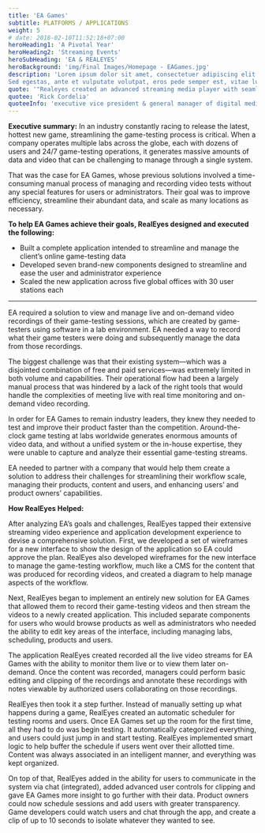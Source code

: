 ```yaml
---
title: 'EA Games'
subtitle: PLATFORMS / APPLICATIONS
weight: 5
# date: 2018-02-10T11:52:18+07:00
heroHeading1: 'A Pivotal Year'
heroHeading2: 'Streaming Events'
heroSubHeading: 'EA & REALEYES'
heroBackground: 'img/Final Images/Homepage - EAGames.jpg'
description: 'Lorem ipsum dolor sit amet, consectetuer adipiscing elit. Phasellus hendrerit. Pellentesque aliquet nibh nec urna. In nisi neque, aliquet vel, dapibus id, mattis vel, nisi. Sed pretium, ligula sollicitudin laoreet viverra, tortor libero sodales leo, eget blandit nunc tortor eu nibh. Nullam mollis. Ut justo. Suspendisse potenti.
Sed egestas, ante et vulputate volutpat, eros pede semper est, vitae luctus metus libero eu augue. Morbi purus libero, faucibus adipiscing, commodo quis, gravida id, est. Sed lectus. Praesent elementum hendrerit tortor. Sed semper lorem at felis. Vestibulum volutpat, lacus a ultrices sagittis, mi neque euismod dui, eu pulvinar nunc sapien ornare nisl. Phasellus pede arcu, dapibus eu, fermentum et, dapibus sed, urna.'
quote: '"Realeyes created an advanced streaming media player with seamless clientside ad stitching for desktop and mobile web, worked as a trusted and valued partner to determine the best format and test multiple levels of redundancy, failover architecture and delivery."'
quotee: 'Rick Cordelia'
quoteeInfo: 'executive vice president & general manager of digital media, NBC Sports Group'
---
```


**Executive summary:**
In an industry constantly racing to release the latest, hottest new game, streamlining the game-testing process is critical. When a company operates multiple labs across the globe, each with dozens of users and 24/7 game-testing operations, it generates massive amounts of data and video that can be challenging to manage through a single system.

That was the case for EA Games, whose previous solutions involved a time-consuming manual process of managing and recording video tests without any special features for users or administrators. Their goal was to improve efficiency, streamline their abundant data, and scale as many locations as necessary.

**To help EA Games achieve their goals, RealEyes designed and executed the following:**

* Built a complete application intended to streamline and manage the client’s online game-testing data
* Developed seven brand-new components designed to streamline and ease the user and administrator experience
* Scaled the new application across five global offices with 30 user stations each

------------------------------------------------------------------------

EA required a solution to view and manage live and on-demand video recordings of their game-testing sessions, which are created by game-testers using software in a lab environment. EA needed a way to record what their game testers were doing and subsequently manage the data from those recordings.

The biggest challenge was that their existing system—which was a disjointed combination of free and paid services—was extremely limited in both volume and capabilities. Their operational flow had been a largely manual process that was hindered by a lack of the right tools that would handle the complexities of meeting live with real time monitoring and on-demand video recording.

In order for EA Games to remain industry leaders, they knew they needed to test and improve their product faster than the competition. Around-the-clock game testing at labs worldwide generates enormous amounts of video data, and without a unified system or the in-house expertise, they were unable to capture and analyze their essential game-testing streams.

EA needed to partner with a company that would help them create a solution to address their challenges for streamlining their workflow scale, managing their products, content and users, and enhancing users’ and product owners’ capabilities.

**How RealEyes Helped:**

After analyzing EA’s goals and challenges, RealEyes tapped their extensive streaming video experience and application development experience to devise a comprehensive solution. First, we developed a set of wireframes for a new interface to show the design of the application so EA could approve the plan. RealEyes also developed wireframes for the new interface to manage the game-testing workflow, much like a CMS for the content that was produced for recording videos, and created a diagram to help manage aspects of the workflow.

Next, RealEyes began to implement an entirely new solution for EA Games that allowed them to record their game-testing videos and then stream the videos to a newly created application. This included separate components for users who would browse products as well as administrators who needed the ability to edit key areas of the interface, including managing labs, scheduling, products and users.

The application RealEyes created recorded all the live video streams for EA Games with the ability to monitor them live or to view them later on-demand. Once the content was recorded, managers could perform basic editing and clipping of the recordings and annotate these recordings with notes viewable by authorized users collaborating on those recordings.

RealEyes then took it a step further. Instead of manually setting up what happens during a game, RealEyes created an automatic scheduler for testing rooms and users. Once EA Games set up the room for the first time, all they had to do was begin testing. It automatically categorized everything, and users could just jump in and start testing. RealEyes implemented smart logic to help buffer the schedule if users went over their allotted time. Content was always associated in an intelligent manner, and everything was kept organized.

On top of that, RealEyes added in the ability for users to communicate in the system via chat (integrated), added advanced user controls for clipping and gave EA Games more insight to go further with their data. Product owners could now schedule sessions and add users with greater transparency. Game developers could watch users and chat through the app, and create a clip of up to 10 seconds to isolate whatever they wanted to see.
